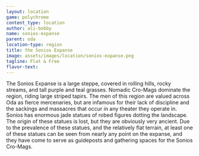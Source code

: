 ```yaml
---
layout: location
game: polychrome
content_type: location
author: ali-bobby
name: sonios-expanse
parent: oda
location-type: region
title: the Sonios Expanse
image: assets/images/location/sonios-expanse.png
tagline: Flat & Free
flavor-text:
---
```


The Sonios Expanse is a large steppe, covered in rolling hills, rocky streams, and tall purple and teal grasses. Nomadic Cro-Mags dominate the region, riding large striped tapirs. The men of this region are valued across Oda as fierce mercenaries, but are infamous for their lack of discipline and the sackings and massacres that occur in any theater they operate in. Sonios has enormous jade statues of robed figures dotting the landscape. The origin of these statues is lost, but they are obviously very ancient. Due to the prevalence of these statues, and the relatively flat terrain, at least one of these statues can be seen from nearly any point on the expanse, and they have come to serve as guideposts and gathering spaces for the Sonios Cro-Mags.
